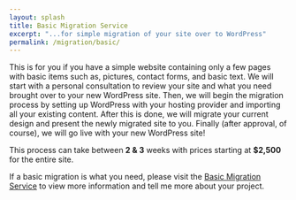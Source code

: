 ```yaml
---
layout: splash
title: Basic Migration Service
excerpt: "...for simple migration of your site over to WordPress"
permalink: /migration/basic/
---
```


This is for you if you have a simple website containing only a few pages with basic items such as, pictures, contact forms, and basic text.  We will start with a personal consultation to review your site and what you need brought over to your new WordPress site.  Then, we will begin the migration process by setting up WordPress with your hosting provider and importing all your existing content.  After this is done, we will migrate your current design and present the newly migrated site to you.  Finally (after approval, of course), we will go live with your new WordPress site!

This process can take between **2 & 3** weeks with prices starting at **$2,500** for the entire site.

If a basic migration is what you need, please visit the [Basic Migration Service](http://mikefontenot.me/migration/basic) to view more information and tell me more about your project.
